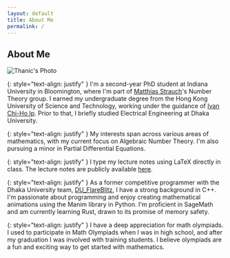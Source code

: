 ```yaml
---
layout: default
title: About Me
permalink: /
---
```


## About Me

<div class="image-wrap">
  <img src="{{ site.baseurl }}/assets/images/Charles_River_Photo.jpg" alt="Thanic's Photo" class="image-right">
</div>

{: style="text-align: justify" }
  I'm a second-year PhD student at Indiana University in Bloomington, where I'm part of [Matthias Strauch](https://mstrauch.pages.iu.edu)'s Number Theory group. I earned my undergraduate degree from the Hong Kong University of Science and Technology, working under the guidance of [Ivan Chi-Ho Ip](https://www.math.hkust.edu.hk/~ivanip/). Prior to that, I briefly studied Electrical Engineering at Dhaka University.

{: style="text-align: justify" }
  My interests span across various areas of mathematics, with my current focus on Algebraic Number Theory. I'm also pursuing a minor in Partial Differential Equations.

{: style="text-align: justify" }
  I type my lecture notes using LaTeX directly in class. The lecture notes are publicly available [here](/lecture-notes/).

{: style="text-align: justify" }
  As a former competitive programmer with the Dhaka University team, [DU_FlareBlitz](https://www.facebook.com/photo/?fbid=1171488216349870&set=a.146688232163212), I have a strong background in C++. I'm passionate about programming and enjoy creating mathematical animations using the Manim library in Python. I'm proficient in SageMath and am currently learning Rust, drawn to its promise of memory safety.

{: style="text-align: justify" }
  I have a deep appreciation for math olympiads. I used to participate in Math Olympiads when I was in high school, and after my graduation I was involved with training students. I believe olympiads are a fun and exciting way to get started with mathematics.